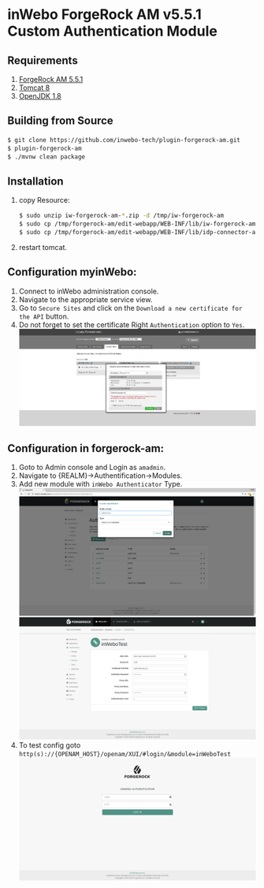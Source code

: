  inWebo ForgeRock AM v5.5.1 Custom Authentication Module
 =======================================================
 
 Requirements
 ------------
 
 1. [ForgeRock AM 5.5.1](https://www.forgerock.com/platform/access-management)
 1. [Tomcat 8](http://apache.mediamirrors.org/tomcat/tomcat-8/v8.5.30/bin/apache-tomcat-8.5.30.tar.gz)
 1. [OpenJDK 1.8](http://openjdk.java.net/)
 
 Building from Source
 --------------------
 
 ```bash
 $ git clone https://github.com/inwebo-tech/plugin-forgerock-am.git
 $ plugin-forgerock-am 
$ ./mvnw clean package
 ```
 
 Installation
 ------------

1. copy Resource:

    ```bash
    $ sudo unzip iw-forgerock-am-*.zip -d /tmp/iw-forgerock-am
    $ sudo cp /tmp/forgerock-am/edit-webapp/WEB-INF/lib/iw-forgerock-am-*.jar /path/to/tomcat/webapps/openam/WEB-INF/lib/
    $ sudo cp /tmp/forgerock-am/edit-webapp/WEB-INF/lib/idp-connector-auth-repackage-0.3.0.jar /path/to/tomcat/webapps/openam/WEB-INF/lib/   
    ```
4. restart tomcat.

## Configuration myinWebo:

1. Connect to inWebo administration console.
1. Navigate to the appropriate service view.
1. Go to `Secure Sites` and click on the `Download a new certificate for the API` button.
1. Do not forget to set the certificate Right `Authentication` option to `Yes`.
![myInWeboConfig](doc/images/myInWeboConfig.png)

## Configuration in forgerock-am:

1. Goto to Admin console and Login as `amadmin`.
2. Navigate to {REALM}->Authentification->Modules.
3. Add new module with `inWebo Authenticator` Type.
![add new module](doc/images/inWeboAuthCreateModule.png)
![config new module](doc/images/inWeboAuthEditConfig.png)
4. To test config goto `http(s)://{OPENAM_HOST}/openam/XUI/#login/&module=inWeboTest`
![XUI Login Page](doc/images/inWeboAuthLoginXUIPage.png)